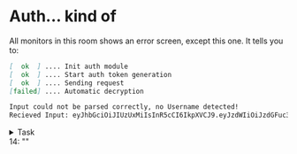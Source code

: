 # Auth... kind of

All monitors in this room shows an error screen, except this one. It tells you to:

```markdown
[  ok  ] .... Init auth module
[  ok  ] .... Start auth token generation
[  ok  ] .... Sending request
[failed] .... Automatic decryption

Input could not be parsed correctly, no Username detected!
Recieved Input: eyJhbGciOiJIUzUxMiIsInR5cCI6IkpXVCJ9.eyJzdWIiOiJzdGFuc3Rhbm1hbiIsIm5hbWUiOiJTdGFuIFMuIFN0YW5tYW4iLCJpYXQiOjY1NTk0NTIwMH0.isuE9wew2fDkhJwyQczDpha8j72ad5-49PTegUryB6jwL_4e-pub6jYwgxD0m5RsgRo07-BECQi3MUIBrdHveA

```

<details><summary>Task</summary>
Add the correct username behind the `14:` in the solution file.
</details>

<div class="key">
14: ""
</div>
